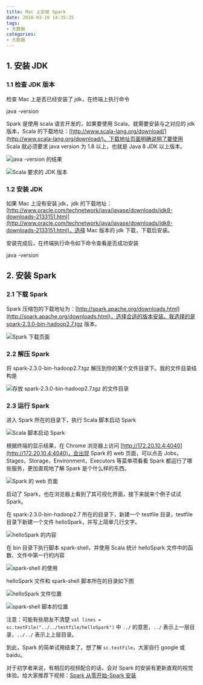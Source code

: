 ```yaml
---
title: Mac 上安装 Spark
date: 2018-03-18 14:35:25
tags:
- 大数据
categories:
- 大数据
---
```


## 1. 安装 JDK

### 1.1 检查 JDK 版本
检查 Mac 上是否已经安装了 jdk，在终端上执行命令

java -version

Spark 是使用 scala 语言开发的，如果要使用 Scala，就需要安装与之对应的 jdk 版本，Scala 的下载地址：[http://www.scala-lang.org/download/](http://www.scala-lang.org/download/)。下载地址页面明确说明了要使用 Scala 就必须要求 java version 为 1.8 以上，也就是 Java 8 JDK 以上版本。

<!-- more -->

![java -version 的结果](https://raw.githubusercontent.com/depthlove/depthloveBlog/master/source/images/install-spark-in-mac/install-spark-in-mac-00.png)

![Scala 要求的 JDK 版本](https://raw.githubusercontent.com/depthlove/depthloveBlog/master/source/images/install-spark-in-mac/install-spark-in-mac-01.png)

### 1.2 安装 JDK
如果 Mac 上没有安装 jdk，jdk 的下载地址：[http://www.oracle.com/technetwork/java/javase/downloads/jdk8-downloads-2133151.html](http://www.oracle.com/technetwork/java/javase/downloads/jdk8-downloads-2133151.html)，选择 Mac 版本的 jdk 下载，下载后安装。

安装完成后，在终端执行命令如下命令查看是否成功安装

java -version

## 2. 安装 Spark

### 2.1 下载 Spark
Spark 压缩包的下载地址为：[http://spark.apache.org/downloads.html](http://spark.apache.org/downloads.html)，选择合适的版本安装。我选择的是 [spark-2.3.0-bin-hadoop2.7.tgz](http://mirrors.shu.edu.cn/apache/spark/spark-2.3.0/spark-2.3.0-bin-hadoop2.7.tgz) 版本。

![Spark 下载页面](https://raw.githubusercontent.com/depthlove/depthloveBlog/master/source/images/install-spark-in-mac/install-spark-in-mac-02.png)

### 2.2 解压 Spark
将 spark-2.3.0-bin-hadoop2.7.tgz 解压到你的某个文件目录下。我的文件目录结构是 

![存放 spark-2.3.0-bin-hadoop2.7.tgz 的文件目录 ](https://raw.githubusercontent.com/depthlove/depthloveBlog/master/source/images/install-spark-in-mac/install-spark-in-mac-03.png)

### 2.3 运行 Spark

进入 Spark 所在的目录下，执行 Scala 脚本启动 Spark

![Scala 脚本启动 Spark](https://raw.githubusercontent.com/depthlove/depthloveBlog/master/source/images/install-spark-in-mac/install-spark-in-mac-10.png)

根据终端的显示结果，在 Chrome 浏览器上访问 [http://172.20.10.4:4040](http://172.20.10.4:4040)，会出现 Spark 的 web 页面，可以点击 Jobs，Stages，Storage，Environment，Executors 等菜单项看看 Spark 都运行了哪些服务，更加直观地了解 Spark 是个什么样的东西。

![Spark 的 web 页面](https://raw.githubusercontent.com/depthlove/depthloveBlog/master/source/images/install-spark-in-mac/install-spark-in-mac-05.png)

启动了 Spark，也在浏览器上看到了其可视化界面，接下来就来个例子试试 Spark。

在 spark-2.3.0-bin-hadoop2.7 所在的目录下，新建一个 testfile 目录，testfile 目录下新建一个文件 helloSpark，并写上简单几行文字。

![helloSpark 的内容](https://raw.githubusercontent.com/depthlove/depthloveBlog/master/source/images/install-spark-in-mac/install-spark-in-mac-06.png)

在 bin 目录下执行脚本 spark-shell，并使用 Scala 统计 helloSpark 文件中的函数、文件中第一行的内容

![spark-shell 的使用](https://raw.githubusercontent.com/depthlove/depthloveBlog/master/source/images/install-spark-in-mac/install-spark-in-mac-07.png)

helloSpark 文件和 spark-shell 脚本所在的目录如下图

![helloSpark 文件位置](https://raw.githubusercontent.com/depthlove/depthloveBlog/master/source/images/install-spark-in-mac/install-spark-in-mac-08.png)

![spark-shell 脚本的位置](https://raw.githubusercontent.com/depthlove/depthloveBlog/master/source/images/install-spark-in-mac/install-spark-in-mac-09.png)

注意：可能有些朋友不清楚 `val lines = sc.textFile("../../testfile/helloSpark")` 中 `../` 的意思，`../` 表示上一层目录，`../../` 表示上上层目录。

到此，Spark 的简单试用结束了。想了解 `sc.textFile`，大家自行 google 或 baidu。

对于初学者来说，有相应的视频配合的话，会对 Spark 的安装有更新直观的视觉体验。给大家推荐下视频：[Spark 从零开始-Spark 安装](https://www.imooc.com/video/14394)

